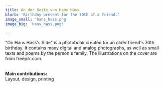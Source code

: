 ```yaml
---
title: An der Seite von Hans Hass
blurb: 'Birthday present for the 70th of a friend.'
image_small: 'hans_hass.png'
image_big: 'hans_hass.png'

---
```


"On Hans Hass's Side" is a photobook created for an older friend's 70th birthday. It contains many digital and analog photographs, as well as small texts and poems by the person's family. The illustrations on the cover are from freepik.com.<br /><br />

**Main contributions:** <br />Layout, design, printing